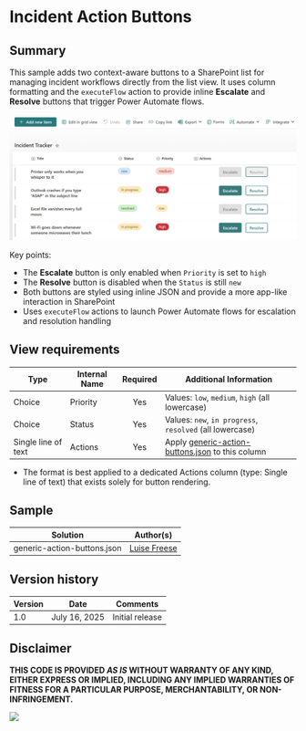 # Incident Action Buttons

## Summary

This sample adds two context-aware buttons to a SharePoint list for managing incident workflows directly from the list view. It uses column formatting and the `executeFlow` action to provide inline **Escalate** and **Resolve** buttons that trigger Power Automate flows.

![screenshot of the sample](./assets/screenshot.png)

Key points:

- The **Escalate** button is only enabled when `Priority` is set to `high`
- The **Resolve** button is disabled when the `Status` is still `new`
- Both buttons are styled using inline JSON and provide a more app-like interaction in SharePoint
- Uses `executeFlow` actions to launch Power Automate flows for escalation and resolution handling

## View requirements

|Type|Internal Name|Required|Additional Information|
|---|---|:---:|---|
|Choice|Priority|Yes|Values: `low`, `medium`, `high` (all lowercase)|
|Choice|Status|Yes|Values: `new`, `in progress`, `resolved` (all lowercase)|
|Single line of text|Actions|Yes|Apply [generic-action-buttons.json](./generic-action-buttons.json) to this column|

- The format is best applied to a dedicated Actions column (type: Single line of text) that exists solely for button rendering.

## Sample

Solution|Author(s)
--------|---------
generic-action-buttons.json | [Luise Freese](https://github.com/LuiseFreese)

## Version history

Version |Date          |Comments
--------|--------------|--------
1.0     |July 16, 2025 |Initial release

## Disclaimer
**THIS CODE IS PROVIDED *AS IS* WITHOUT WARRANTY OF ANY KIND, EITHER EXPRESS OR IMPLIED, INCLUDING ANY IMPLIED WARRANTIES OF FITNESS FOR A PARTICULAR PURPOSE, MERCHANTABILITY, OR NON-INFRINGEMENT.**

<img src="https://pnptelemetry.azurewebsites.net/list-formatting/column-samples/incident-action-buttons" />
